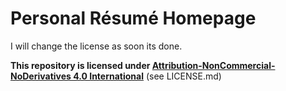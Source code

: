 # Personal Résumé Homepage

I will change the license as soon its done.

**This repository is licensed under [Attribution-NonCommercial-NoDerivatives 4.0 International](https://creativecommons.org/licenses/by-nc-nd/4.0/)** (see LICENSE.md)
